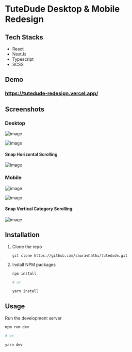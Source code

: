 # TuteDude Desktop & Mobile Redesign

## Tech Stacks

- React
- NextJs
- Typescript
- SCSS

## Demo
### https://tutedude-redesign.vercel.app/

## Screenshots

### Desktop
![image](https://github.com/sauravhathi/tutedude/assets/61316762/da704147-6b72-403b-bc65-1075841309dd)

![image](https://github.com/sauravhathi/tutedude/assets/61316762/6d2b8cfe-05eb-4514-b59e-9191d3238313)
#### Snap Horizontal Scrolling
![image](https://github.com/sauravhathi/tutedude/assets/61316762/b59620d0-0ace-4301-9276-a94fd5fd4fc3)


### Mobile
![image](https://github.com/sauravhathi/tutedude/assets/61316762/48470d92-3180-49cf-a972-0afffa0b2e5c)

![image](https://github.com/sauravhathi/tutedude/assets/61316762/f93731ab-98db-4c1e-ba29-315f73a06927)
#### Snap Vertical Category Scrolling
![image](https://github.com/sauravhathi/tutedude/assets/61316762/713032d3-2f0f-40c8-b8a7-303540a8c568)

## Installation

1. Clone the repo
    ```sh
    git clone https://github.com/sauravhathi/tutedude.git
    ```
2. Install NPM packages

    ```sh
    npm install

    # or

    yarn install
    ```

## Usage

Run the development server
```sh
npm run dev

# or

yarn dev
```
